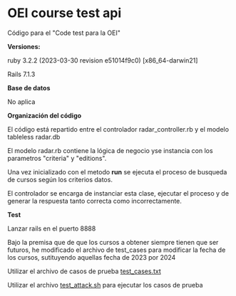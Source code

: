 # OEI course test api

Código para el "Code test para la OEI"

**Versiones:**

ruby 3.2.2 (2023-03-30 revision e51014f9c0) [x86_64-darwin21]

Rails 7.1.3

**Base de datos**

No aplica

**Organización del código**

El código está repartido entre el controlador radar_controller.rb y el modelo tableless radar.db

El modelo radar.rb contiene la lógica de negocio yse instancia con los parametros "criteria" y "editions".

Una vez inicializado con el metodo **run** se ejecuta el proceso de busqueda de cursos según los criterios datos.

El controlador se encarga de instanciar esta clase, ejecutar el proceso y de generar la respuesta tanto correcta como incorrectamente.

**Test**

Lanzar rails en el puerto 8888

Bajo la premisa que de que los cursos a obtener siempre tienen que ser futuros, he modificado el archivo de test_cases para modificar la fecha de los cursos, sutituyendo aquellas fecha de 2023 por 2024

Utilizar el archivo de casos de prueba [test_cases.txt](https://github.com/osquitarhero/test/blob/main/test_cases.txt)

Utilizar el archivo [test_attack.sh](https://github.com/osquitarhero/test/blob/main/test_attack.sh) para ejecutar los casos de prueba




